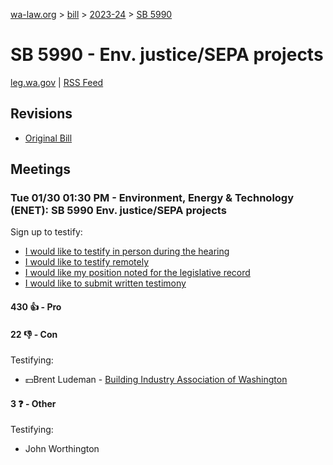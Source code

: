 [wa-law.org](/) > [bill](/bill/) > [2023-24](/bill/2023-24/) > [SB 5990](/bill/2023-24/sb/5990/)

# SB 5990 - Env. justice/SEPA projects
[leg.wa.gov](https://app.leg.wa.gov/billsummary?BillNumber=5990&Year=2023&Initiative=false) | [RSS Feed](./rss.xml)

## Revisions
* [Original Bill](1/)

## Meetings
### Tue 01/30 01:30 PM - Environment, Energy & Technology (ENET): SB 5990 Env. justice/SEPA projects
Sign up to testify:
* [I would like to testify in person during the hearing](https://app.leg.wa.gov/csi/Testifier/Add?chamber=House&mId=31818&aId=157833&caId=23668&tId=1)
* [I would like to testify remotely](https://app.leg.wa.gov/csi/Testifier/Add?chamber=House&mId=31818&aId=157833&caId=23668&tId=2)
* [I would like my position noted for the legislative record](https://app.leg.wa.gov/csi/Testifier/Add?chamber=House&mId=31818&aId=157833&caId=23668&tId=3)
* [I would like to submit written testimony](https://app.leg.wa.gov/csi/Testifier/Add?chamber=House&mId=31818&aId=157833&caId=23668&tId=4)

#### 430 👍 - Pro

#### 22 👎 - Con
Testifying:
* 💵Brent Ludeman - [Building Industry Association of Washington](/org/building_industry_association_of_washington/)

#### 3 ❓ - Other
Testifying:
* John Worthington
